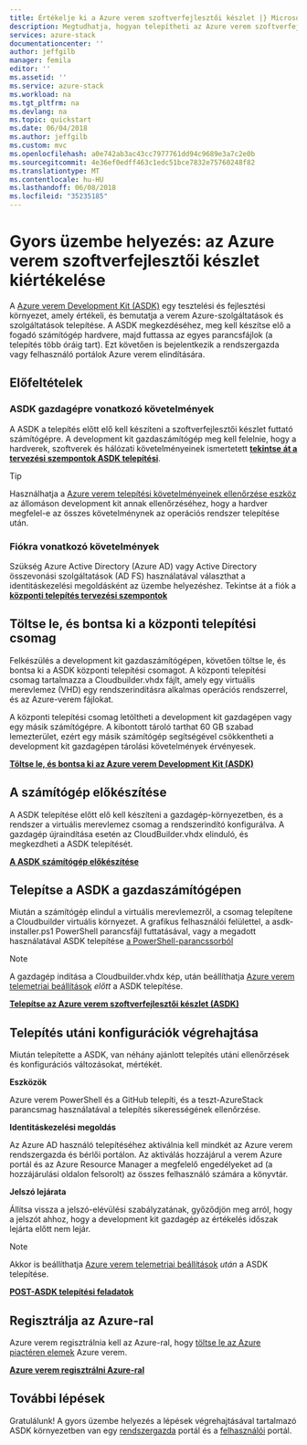 ```yaml
---
title: Értékelje ki a Azure verem szoftverfejlesztői készlet |} Microsoft Docs
description: Megtudhatja, hogyan telepítheti az Azure verem szoftverfejlesztői készlet tesztelési célokra.
services: azure-stack
documentationcenter: ''
author: jeffgilb
manager: femila
editor: ''
ms.assetid: ''
ms.service: azure-stack
ms.workload: na
ms.tgt_pltfrm: na
ms.devlang: na
ms.topic: quickstart
ms.date: 06/04/2018
ms.author: jeffgilb
ms.custom: mvc
ms.openlocfilehash: a0e742ab3ac43cc7977761dd94c9689e3a7c2e0b
ms.sourcegitcommit: 4e36ef0edff463c1edc51bce7832e75760248f82
ms.translationtype: MT
ms.contentlocale: hu-HU
ms.lasthandoff: 06/08/2018
ms.locfileid: "35235185"
---
```

# <a name="quickstart-evaluate-the-azure-stack-development-kit"></a>Gyors üzembe helyezés: az Azure verem szoftverfejlesztői készlet kiértékelése

A [Azure verem Development Kit (ASDK)](.\asdk\asdk-what-is.md) egy tesztelési és fejlesztési környezet, amely értékeli, és bemutatja a verem Azure-szolgáltatások és szolgáltatások telepítése. A ASDK megkezdéséhez, meg kell készítse elő a fogadó számítógép hardvere, majd futtassa az egyes parancsfájlok (a telepítés több óráig tart). Ezt követően is bejelentkezik a rendszergazda vagy felhasználó portálok Azure verem elindítására.

## <a name="prerequisites"></a>Előfeltételek

### <a name="asdk-host-computer-requirements"></a>ASDK gazdagépre vonatkozó követelmények

A ASDK a telepítés előtt elő kell készíteni a szoftverfejlesztői készlet futtató számítógépre. A development kit gazdaszámítógép meg kell felelnie, hogy a hardverek, szoftverek és hálózati követelményeinek ismertetett  **[tekintse át a tervezési szempontok ASDK telepítési](.\asdk\asdk-deploy-considerations.md)**.

> [!TIP]
> Használhatja a [Azure verem telepítési követelményeinek ellenőrzése eszköz](https://gallery.technet.microsoft.com/Deployment-Checker-for-50e0f51b) az állomáson development kit annak ellenőrzéséhez, hogy a hardver megfelel-e az összes követelménynek az operációs rendszer telepítése után.

### <a name="account-requirements"></a>Fiókra vonatkozó követelmények

Szükség Azure Active Directory (Azure AD) vagy Active Directory összevonási szolgáltatások (AD FS) használatával választhat a identitáskezelési megoldásként az üzembe helyezéshez. Tekintse át a fiók a  **[központi telepítés tervezési szempontok](.\asdk\asdk-deploy-considerations.md#account-requirements)**

## <a name="download-and-extract-the-deployment-package"></a>Töltse le, és bontsa ki a központi telepítési csomag

Felkészülés a development kit gazdaszámítógépen, követően töltse le, és bontsa ki a ASDK központi telepítési csomagot. A központi telepítési csomag tartalmazza a Cloudbuilder.vhdx fájlt, amely egy virtuális merevlemez (VHD) egy rendszerindításra alkalmas operációs rendszerrel, és az Azure-verem fájlokat.

A központi telepítési csomag letöltheti a development kit gazdagépen vagy egy másik számítógépre. A kibontott tároló tarthat 60 GB szabad lemezterület, ezért egy másik számítógép segítségével csökkentheti a development kit gazdagépen tárolási követelmények érvényesek.

**[Töltse le, és bontsa ki az Azure verem Development Kit (ASDK)](.\asdk\asdk-download.md)**

## <a name="prepare-the-host-computer"></a>A számítógép előkészítése

A ASDK telepítése előtt elő kell készíteni a gazdagép-környezetben, és a rendszer a virtuális merevlemez csomag a rendszerindító konfigurálva. A gazdagép újraindítása esetén az CloudBuilder.vhdx elinduló, és megkezdheti a ASDK telepítését.

**[A ASDK számítógép előkészítése](.\asdk\asdk-prepare-host.md)**

## <a name="install-the-asdk-on-the-host-computer"></a>Telepítse a ASDK a gazdaszámítógépen

Miután a számítógép elindul a virtuális merevlemezről, a csomag telepítene a Cloudbuilder virtuális környezet. A grafikus felhasználói felülettel, a asdk-installer.ps1 PowerShell parancsfájl futtatásával, vagy a megadott használatával ASDK telepítése [a PowerShell-parancssorból](.\asdk\asdk-deploy-powershell.md)

> [!NOTE]
> A gazdagép indítása a Cloudbuilder.vhdx kép, után beállíthatja [Azure verem telemetriai beállítások](.\asdk\asdk-telemetry.md#set-telemetry-level-in-the-windows-registry) *előtt* a ASDK telepítése.

**[Telepítse az Azure verem szoftverfejlesztői készlet (ASDK)](.\asdk\asdk-install.md)**

## <a name="perform-post-deployment-configurations"></a>Telepítés utáni konfigurációk végrehajtása

Miután telepítette a ASDK, van néhány ajánlott telepítés utáni ellenőrzések és konfigurációs változásokat, mértékét.

**Eszközök**

Azure verem PowerShell és a GitHub telepíti, és a teszt-AzureStack parancsmag használatával a telepítés sikerességének ellenőrzése.

**Identitáskezelési megoldás**

Az Azure AD használó telepítéséhez aktiválnia kell mindkét az Azure verem rendszergazda és bérlői portálon. Az aktiválás hozzájárul a verem Azure portál és az Azure Resource Manager a megfelelő engedélyeket ad (a hozzájárulási oldalon felsorolt) az összes felhasználó számára a könyvtár.

**Jelszó lejárata**

Állítsa vissza a jelszó-elévülési szabályzatának, győződjön meg arról, hogy a jelszót ahhoz, hogy a development kit gazdagép az értékelés időszak lejárta előtt nem lejár.

> [!NOTE]
> Akkor is beállíthatja [Azure verem telemetriai beállítások](.\asdk\asdk-telemetry.md#enable-or-disable-telemetry-after-deployment) *után* a ASDK telepítése.

**[POST-ASDK telepítési feladatok](.\asdk\asdk-post-deploy.md)**

## <a name="register-with-azure"></a>Regisztrálja az Azure-ral

Azure verem regisztrálnia kell az Azure-ral, hogy [töltse le az Azure piactéren elemek](.\asdk\asdk-marketplace-item.md) Azure verem.

**[Azure verem regisztrálni Azure-ral](.\asdk\asdk-register.md)**

## <a name="next-steps"></a>További lépések

Gratulálunk! A gyors üzembe helyezés a lépések végrehajtásával tartalmazó ASDK környezetben van egy [rendszergazda](https://adminportal.local.azurestack.external) portál és a [felhasználói](https://portal.local.azurestack.external) portál.
